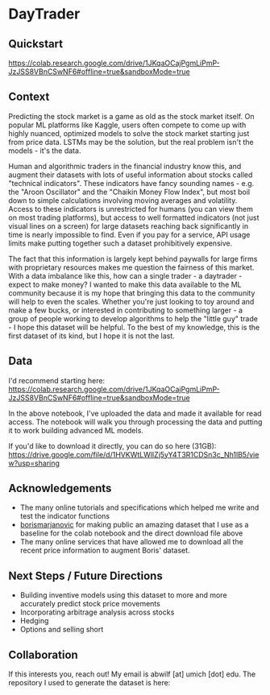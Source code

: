 # DayTrader

## Quickstart
https://colab.research.google.com/drive/1JKqaOCajPgmLiPmP-JzJSS8VBnCSwNF6#offline=true&sandboxMode=true


## Context
Predicting the stock market is a game as old as the stock market itself.  On popular ML platforms like Kaggle, users often compete to come up with highly nuanced, optimized models to solve the stock market starting just from price data.  LSTMs may be the solution, but the real problem isn't the models - it's the data.  

Human and algorithmic traders in the financial industry know this, and augment their datasets with lots of useful information about stocks called "technical indicators".  These indicators have fancy sounding names - e.g. the "Aroon Oscillator" and the "Chaikin Money Flow Index", but most boil down to simple calculations involving moving averages and volatility.  Access to these indicators is unrestricted for humans (you can view them on most trading platforms), but access to well formatted indicators (not just visual lines on a screen) for large datasets reaching back significantly in time is nearly impossible to find.  Even if you pay for a service, API usage limits make putting together such a dataset prohibitively expensive.

The fact that this information is largely kept behind paywalls for large firms with proprietary resources makes me question the fairness of this market.  With a data imbalance like this, how can a single trader - a daytrader - expect to make money?  I wanted to make this data available to the ML community because it is my hope that bringing this data to the community will help to even the scales.  Whether you're just looking to toy around and make a few bucks, or interested in contributing to something larger - a group of people working to develop algorithms to help the "little guy" trade - I hope this dataset will be helpful. To the best of my knowledge, this is the first dataset of its kind, but I hope it is not the last.

## Data
I'd recommend starting here:\
https://colab.research.google.com/drive/1JKqaOCajPgmLiPmP-JzJSS8VBnCSwNF6#offline=true&sandboxMode=true

In the above notebook, I've uploaded the data and made it available for read access.  The notebook will walk you through processing the data and putting it to work building advanced ML models.

If you'd like to download it directly, you can do so here (31GB):
https://drive.google.com/file/d/1HVKWtLWlIZj5yY4T3R1CDSn3c_Nh1lB5/view?usp=sharing

## Acknowledgements
* The many online tutorials and specifications which helped me write and test the indicator functions
* [borismarjanovic](https://www.kaggle.com/borismarjanovic/price-volume-data-for-all-us-stocks-etfs) for making public an amazing dataset that I use as a baseline for the colab notebook and the direct download file above
* The many online services that have allowed me to download all the recent price information to augment Boris' dataset.

## Next Steps / Future Directions
* Building inventive models using this dataset to more and more accurately predict stock price movements
* Incorporating arbitrage analysis across stocks
* Hedging
* Options and selling short

## Collaboration
If this interests you, reach out!  My email is abwilf [at] umich [dot] edu.  The repository I used to generate the dataset is here:

